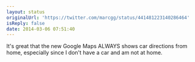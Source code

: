 ```yaml
---
layout: status
originalUrl: 'https://twitter.com/marcgg/status/441481223140286464'
isReply: false
date: 2014-03-06 07:51:40
---
```


It's great that the new Google Maps ALWAYS shows car directions from home, especially since I don't have a car and am not at home.

